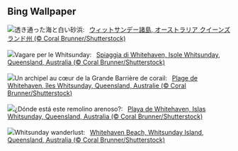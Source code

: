 ## Bing Wallpaper
![](https://www.bing.com/th?id=OHR.WhitsundaySwirl_JA-JP7715335529_UHD.jpg&w=1000)透き通った海と白い砂浜:&nbsp;&ensp;[ウィットサンデー諸島, オーストラリア クイーンズランド州 (© Coral Brunner/Shutterstock)](https://www.bing.com/th?id=OHR.WhitsundaySwirl_JA-JP7715335529_UHD.jpg)
<br><br/>
![](https://www.bing.com/th?id=OHR.WhitsundaySwirl_IT-IT2012760745_UHD.jpg&w=1000)Vagare per le Whitsunday:&nbsp;&ensp;[Spiaggia di Whitehaven, Isole Whitsunday, Queensland, Australia (© Coral Brunner/Shutterstock)](https://www.bing.com/th?id=OHR.WhitsundaySwirl_IT-IT2012760745_UHD.jpg)
<br><br/>
![](https://www.bing.com/th?id=OHR.WhitsundaySwirl_FR-FR8218206764_UHD.jpg&w=1000)Un archipel au cœur de la Grande Barrière de corail:&nbsp;&ensp;[Plage de Whitehaven, îles Whitsunday, Queensland, Australie (© Coral Brunner/Shutterstock)](https://www.bing.com/th?id=OHR.WhitsundaySwirl_FR-FR8218206764_UHD.jpg)
<br><br/>
![](https://www.bing.com/th?id=OHR.WhitsundaySwirl_ES-ES1341074584_UHD.jpg&w=1000)¿Dónde está este remolino arenoso?:&nbsp;&ensp;[Playa de Whitehaven, Islas Whitsunday, Queensland, Australia (© Coral Brunner/Shutterstock)](https://www.bing.com/th?id=OHR.WhitsundaySwirl_ES-ES1341074584_UHD.jpg)
<br><br/>
![](https://www.bing.com/th?id=OHR.WhitsundaySwirl_EN-GB4919384667_UHD.jpg&w=1000)Whitsunday wanderlust:&nbsp;&ensp;[Whitehaven Beach, Whitsunday Island, Queensland, Australia (© Coral Brunner/Shutterstock)](https://www.bing.com/th?id=OHR.WhitsundaySwirl_EN-GB4919384667_UHD.jpg)
<br><br/>
